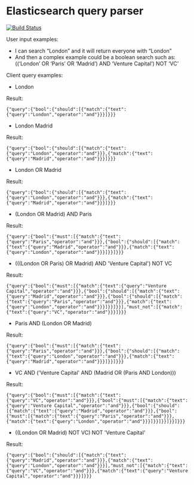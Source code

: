 # Elasticsearch query parser

[![Build Status](https://semaphoreci.com/api/v1/khabibullin_ruslan/elasticsearch_query_parser/branches/master/badge.svg)](https://semaphoreci.com/khabibullin_ruslan/elasticsearch_query_parser)

User input examples:
- I can search “London” and it will return everyone with “London”
- And then a complex example could be a boolean search such as: ((‘London’ OR ‘Paris’ OR ‘Madrid’) AND ‘Venture Capital’) NOT ‘VC’


Client query examples:

- London

Result:

```
{"query":{"bool":{"should":[{"match":{"text":{"query":"London","operator":"and"}}}]}}}
```

- London Madrid

Result:

```
{"query":{"bool":{"should":[{"match":{"text":{"query":"London","operator":"and"}}},{"match":{"text":{"query":"Madrid","operator":"and"}}}]}}}
```

- London OR Madrid

Result:

```
{"query":{"bool":{"should":[{"match":{"text":{"query":"London","operator":"and"}}},{"match":{"text":{"query":"Madrid","operator":"and"}}}]}}}
```

- (London OR Madrid) AND Paris

Result:

```
{"query":{"bool":{"must":[{"match":{"text":{"query":"Paris","operator":"and"}}},{"bool":{"should":[{"match":{"text":{"query":"Madrid","operator":"and"}}},{"match":{"text":{"query":"London","operator":"and"}}}]}}]}}}
```

- (((London OR Paris) OR Madrid) AND 'Venture Capital') NOT VC

Result:

```
{"query":{"bool":{"must":[{"match":{"text":{"query":"Venture Capital","operator":"and"}}},{"bool":{"should":[{"match":{"text":{"query":"Madrid","operator":"and"}}},{"bool":{"should":[{"match":{"text":{"query":"Paris","operator":"and"}}},{"match":{"text":{"query":"London","operator":"and"}}}]}}]}}],"must_not":[{"match":{"text":{"query":"VC","operator":"and"}}}]}}}
```

- Paris AND (London OR Madrid)

Result:

```
{"query":{"bool":{"must":[{"match":{"text":{"query":"Paris","operator":"and"}}},{"bool":{"should":[{"match":{"text":{"query":"London","operator":"and"}}},{"match":{"text":{"query":"Madrid","operator":"and"}}}]}}]}}}
```

- VC AND ('Venture Capital' AND (Madrid OR (Paris AND London)))

Result:

```
{"query":{"bool":{"must":[{"match":{"text":{"query":"VC","operator":"and"}}},{"bool":{"must":[{"match":{"text":{"query":"Venture Capital","operator":"and"}}},{"bool":{"should":[{"match":{"text":{"query":"Madrid","operator":"and"}}},{"bool":{"must":[{"match":{"text":{"query":"Paris","operator":"and"}}},{"match":{"text":{"query":"London","operator":"and"}}}]}}]}}]}}]}}}
```

- ((London OR Madrid) NOT VC) NOT 'Venture Capital'

Result:

```
{"query":{"bool":{"should":[{"match":{"text":{"query":"Madrid","operator":"and"}}},{"match":{"text":{"query":"London","operator":"and"}}}],"must_not":[{"match":{"text":{"query":"VC","operator":"and"}}},{"match":{"text":{"query":"Venture Capital","operator":"and"}}}]}}}
```
